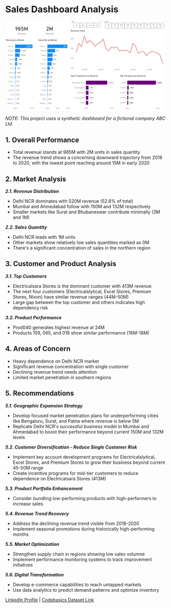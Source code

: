 # Sales Dashboard Analysis #
<p align="center">
  <img src="images/PowerBI Dashboard.png" alt="Sales Dashboard">
</p>
<i>NOTE: This project uses a synthetic dashboard for a fictional company ABC Ltd.</i>

## 1. Overall Performance ##
* Total revenue stands at 985M with 2M units in sales quantity
* The revenue trend shows a concerning downward trajectory from 2018 to 2020, with the lowest point reaching around 15M in early 2020

## 2. Market Analysis ##
***2.1. Revenue Distribution***
* Delhi NCR dominates with 520M revenue (52.8% of total)
* Mumbai and Ahmedabad follow with 150M and 132M respectively
* Smaller markets like Surat and Bhubaneswar contribute minimally (3M and 1M)

***2.2. Sales Quantity***
* Delhi NCR leads with 1M units
* Other markets show relatively low sales quantities marked as 0M
* There's a significant concentration of sales in the northern region

## 3. Customer and Product Analysis ##
***3.1. Top Customers***
* Electricalsara Stores is the dominant customer with 413M revenue
* The next four customers (Electricalslytical, Excel Stores, Premium Stores, Nixon) have similar revenue ranges (44M-50M)
* Large gap between the top customer and others indicates high dependency risk

***3.2. Product Performance***
* Prod040 generates highest revenue at 24M
* Products 159, 065, and 018 show similar performance (16M-18M)

## 4. Areas of Concern ##
* Heavy dependence on Delhi NCR market
* Significant revenue concentration with single customer
* Declining revenue trend needs attention
* Limited market penetration in southern regions

## 5. Recommendations ##
***5.1. Geographic Expansion Strategy***
* Develop focused market penetration plans for underperforming cities like Bengaluru, Surat, and Patna where revenue is below 5M
* Replicate Delhi NCR's successful business model in Mumbai and Ahmedabad to boost their performance beyond current 150M and 132M levels

***5.2. Customer Diversification - Reduce Single Customer Risk***
* Implement key account development programs for Electricalslytical, Excel Stores, and Premium Stores to grow their business beyond current 45-50M range
* Create incentive programs for mid-tier customers to reduce dependence on Electricalsara Stores (413M)

***5.3. Product Portfolio Enhancement***
* Consider bundling low-performing products with high-performers to increase sales

***5.4. Revenue Trend Recovery***
* Address the declining revenue trend visible from 2018-2020
* Implement seasonal promotions during historically high-performing months

***5.5. Market Optimization***
* Strengthen supply chain in regions showing low sales volumne
* Implement performance monitoring systems to track improvement initiatives

***5.6. Digital Transformation***
* Develop e-commerce capabilities to reach untapped markets
* Use data analytics to predict demand patterns and optimize inventory


[LinkedIn Profile](https://www.linkedin.com/in/praveen-satya-r-v/) |
[Codebasics Dataset Link](https://codebasics.io/resources/sales-insights-data-analysis-project)